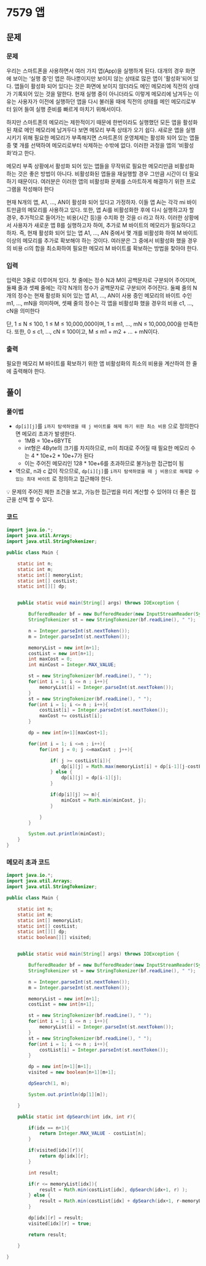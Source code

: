 # 7579 앱



## 문제


### 문제

우리는 스마트폰을 사용하면서 여러 가지 앱(App)을 실행하게 된다. 대개의 경우 화면에 보이는 ‘실행 중’인 앱은 하나뿐이지만 보이지 않는 상태로 많은 앱이 '활성화'되어 있다. 앱들이 활성화 되어 있다는 것은 화면에 보이지 않더라도 메인 메모리에 직전의 상태가 기록되어 있는 것을 말한다. 현재 실행 중이 아니더라도 이렇게 메모리에 남겨두는 이유는 사용자가 이전에 실행하던 앱을 다시 불러올 때에 직전의 상태를 메인 메모리로부터 읽어 들여 실행 준비를 빠르게 마치기 위해서이다.

하지만 스마트폰의 메모리는 제한적이기 때문에 한번이라도 실행했던 모든 앱을 활성화된 채로 메인 메모리에 남겨두다 보면 메모리 부족 상태가 오기 쉽다. 새로운 앱을 실행시키기 위해 필요한 메모리가 부족해지면 스마트폰의 운영체제는 활성화 되어 있는 앱들 중 몇 개를 선택하여 메모리로부터 삭제하는 수밖에 없다. 이러한 과정을 앱의 ‘비활성화’라고 한다.

메모리 부족 상황에서 활성화 되어 있는 앱들을 무작위로 필요한 메모리만큼 비활성화 하는 것은 좋은 방법이 아니다. 비활성화된 앱들을 재실행할 경우 그만큼 시간이 더 필요하기 때문이다. 여러분은 이러한 앱의 비활성화 문제를 스마트하게 해결하기 위한 프로그램을 작성해야 한다

현재 N개의 앱, A1, ..., AN이 활성화 되어 있다고 가정하자. 이들 앱 Ai는 각각 mi 바이트만큼의 메모리를 사용하고 있다. 또한, 앱 Ai를 비활성화한 후에 다시 실행하고자 할 경우, 추가적으로 들어가는 비용(시간 등)을 수치화 한 것을 ci 라고 하자. 이러한 상황에서 사용자가 새로운 앱 B를 실행하고자 하여, 추가로 M 바이트의 메모리가 필요하다고 하자. 즉, 현재 활성화 되어 있는 앱 A1, ..., AN 중에서 몇 개를 비활성화 하여 M 바이트 이상의 메모리를 추가로 확보해야 하는 것이다. 여러분은 그 중에서 비활성화 했을 경우의 비용 ci의 합을 최소화하여 필요한 메모리 M 바이트를 확보하는 방법을 찾아야 한다.

### 입력

입력은 3줄로 이루어져 있다. 첫 줄에는 정수 N과 M이 공백문자로 구분되어 주어지며, 둘째 줄과 셋째 줄에는 각각 N개의 정수가 공백문자로 구분되어 주어진다. 둘째 줄의 N개의 정수는 현재 활성화 되어 있는 앱 A1, ..., AN이 사용 중인 메모리의 바이트 수인 m1, ..., mN을 의미하며, 셋째 줄의 정수는 각 앱을 비활성화 했을 경우의 비용 c1, ..., cN을 의미한다

단, 1 ≤ N ≤ 100, 1 ≤ M ≤ 10,000,000이며, 1 ≤ m1, ..., mN ≤ 10,000,000을 만족한다. 또한, 0 ≤ c1, ..., cN ≤ 100이고, M ≤ m1 + m2 + ... + mN이다.

### 출력

필요한 메모리 M 바이트를 확보하기 위한 앱 비활성화의 최소의 비용을 계산하여 한 줄에 출력해야 한다. 



## 풀이



### 풀이법

- `dp[i][j]`를 `i까지 탐색하였을 때 j 바이트를 해제 하기 위한 최소 비용` 으로 정의한다면 메모리 초과가 발생한다.
  - 1MB = 10e+6BYTE
  - int형은 4Byte의 크기를 차지하므로, m이 최대로 주어질 때 필요한 메모리 수는 4 * 10e+2 * 10e+7가 된다
  - 이는 주어진 메모리인  128 * 10e+6를 초과하므로 불가능한 접근법이 됨
- 역으로, n과 c 값이 작으므로, `dp[i][j]`를 `i까지 탐색하였을 때 j 비용으로 해제할 수 있는 최대 바이트` 로 정의하고 접근해야 한다.

:bulb: 문제의 주어진 제한 조건을 보고, 가능한 접근법을 미리 계산할 수 있어야 더 좋은 접근을 선택 할 수 있다.



### 코드

```java
import java.io.*;
import java.util.Arrays;
import java.util.StringTokenizer;

public class Main {

    static int n;
    static int m;
    static int[] memoryList;
    static int[] costList;
    static int[][] dp;


    public static void main(String[] args) throws IOException {

        BufferedReader bf = new BufferedReader(new InputStreamReader(System.in));
        StringTokenizer st = new StringTokenizer(bf.readLine(), " ");

        n = Integer.parseInt(st.nextToken());
        m = Integer.parseInt(st.nextToken());

        memoryList = new int[n+1];
        costList = new int[n+1];
        int maxCost = 0;
        int minCost = Integer.MAX_VALUE;

        st = new StringTokenizer(bf.readLine(), " ");
        for(int i = 1; i <= n ; i++){
            memoryList[i] = Integer.parseInt(st.nextToken());
        }
        st = new StringTokenizer(bf.readLine(), " ");
        for(int i = 1; i <= n ; i++){
            costList[i] = Integer.parseInt(st.nextToken());
            maxCost += costList[i];
        }

        dp = new int[n+1][maxCost+1];

        for(int i = 1; i <=n ; i++){
            for(int j = 0; j <=maxCost ; j++){

                if( j >= costList[i]){
                    dp[i][j] = Math.max(memoryList[i] + dp[i-1][j-costList[i]], dp[i-1][j] );
                } else {
                    dp[i][j] = dp[i-1][j];
                }

                if(dp[i][j] >= m){
                    minCost = Math.min(minCost, j);
                }

            }
        }

        System.out.println(minCost);
    }
}
```





### 메모리 초과 코드

```java
import java.io.*;
import java.util.Arrays;
import java.util.StringTokenizer;

public class Main {

    static int n;
    static int m;
    static int[] memoryList;
    static int[] costList;
    static int[][] dp;
    static boolean[][] visited;


    public static void main(String[] args) throws IOException {

        BufferedReader bf = new BufferedReader(new InputStreamReader(System.in));
        StringTokenizer st = new StringTokenizer(bf.readLine(), " ");

        n = Integer.parseInt(st.nextToken());
        m = Integer.parseInt(st.nextToken());

        memoryList = new int[n+1];
        costList = new int[n+1];

        st = new StringTokenizer(bf.readLine(), " ");
        for(int i = 1; i <= n ; i++){
            memoryList[i] = Integer.parseInt(st.nextToken());
        }
        st = new StringTokenizer(bf.readLine(), " ");
        for(int i = 1; i <= n ; i++){
            costList[i] = Integer.parseInt(st.nextToken());
        }

        dp = new int[n+1][m+1];
        visited = new boolean[n+1][m+1];

        dpSearch(1, m);

        System.out.println(dp[1][m]);

    }

    public static int dpSearch(int idx, int r){

        if(idx == n+1){
            return Integer.MAX_VALUE - costList[n];
        }

        if(visited[idx][r]){
            return dp[idx][r];
        }

        int result; 

        if(r <= memoryList[idx]){
            result = Math.min(costList[idx], dpSearch(idx+1, r) );
        } else {
            result = Math.min(costList[idx] + dpSearch(idx+1, r-memoryList[idx]), dpSearch(idx+1, r) );
        }

        dp[idx][r] = result;
        visited[idx][r] = true;

        return result;

    }

}
```

